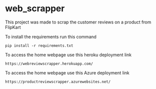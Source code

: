 # web_scrapper
This project was made to scrap the customer reviews on a product from FlipKart

To install the requirements run this command
```
pip install -r requirements.txt
```
To access the home webpage use this heroku deployment link
```
https://webreviewscrapper.herokuapp.com/
```
To access the home webpage use this Azure deployment link
````
https://productreviewscrapper.azurewebsites.net/
````

